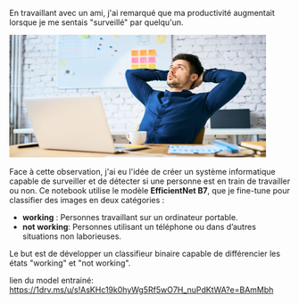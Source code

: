 En travaillant avec un ami, j'ai remarqué que ma productivité augmentait lorsque je me sentais "surveillé" par quelqu'un. 

<img src="images/working.jpg" style="width:460px;height:220px;">

Face à cette observation, j'ai eu l'idée de créer un système informatique capable de surveiller et de détecter si une personne est en train de travailler ou non. Ce notebook utilise le modèle **EfficientNet B7**, que je fine-tune pour classifier des images en deux catégories :


- **working** : Personnes travaillant sur un ordinateur portable.
- **not working**:  Personnes utilisant un téléphone ou dans d’autres situations non laborieuses.

Le but est de développer un classifieur binaire capable de différencier les états "working" et "not working".




lien du model entrainé: https://1drv.ms/u/s!AsKHc19k0hyWg5Rf5wO7H_nuPdKtWA?e=BAmMbh
